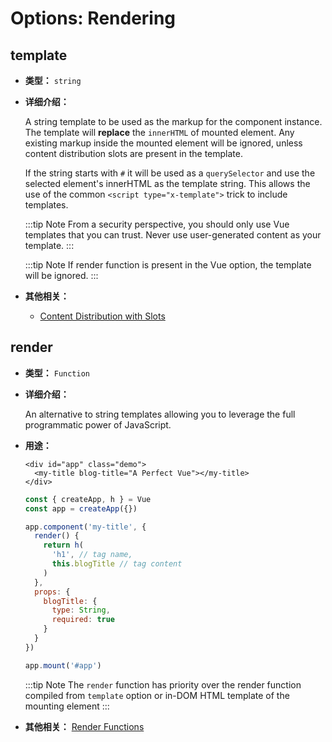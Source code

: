 # Options: Rendering

## template

- **类型：** `string`

- **详细介绍：**

  A string template to be used as the markup for the component instance. The template will **replace** the `innerHTML` of mounted element. Any existing markup inside the mounted element will be ignored, unless content distribution slots are present in the template.

  If the string starts with `#` it will be used as a `querySelector` and use the selected element's innerHTML as the template string. This allows the use of the common `<script type="x-template">` trick to include templates.

  :::tip Note
  From a security perspective, you should only use Vue templates that you can trust. Never use user-generated content as your template.
  :::

  :::tip Note
  If render function is present in the Vue option, the template will be ignored.
  :::

- **其他相关：**
  - [Content Distribution with Slots](/guide/essentials/component-basics.html#content-distribution-with-slots)

## render

- **类型：** `Function`

- **详细介绍：**

  An alternative to string templates allowing you to leverage the full programmatic power of JavaScript.

- **用途：**

  ```vue-html
  <div id="app" class="demo">
    <my-title blog-title="A Perfect Vue"></my-title>
  </div>
  ```

  ```js
  const { createApp, h } = Vue
  const app = createApp({})

  app.component('my-title', {
    render() {
      return h(
        'h1', // tag name,
        this.blogTitle // tag content
      )
    },
    props: {
      blogTitle: {
        type: String,
        required: true
      }
    }
  })

  app.mount('#app')
  ```

  :::tip Note
  The `render` function has priority over the render function compiled from `template` option or in-DOM HTML template of the mounting element
  :::

- **其他相关：** [Render Functions](/guide/extras/render-function.html)
